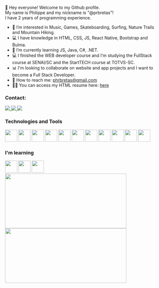  👋 Hey everyone! Welcome to my Github profile.
 <br>
 My name is Philippe and my nickname is "@prbretas"!
 <br>
 I have 2 years of programming experience.

- 🤩 I’m interested in Music, Games, Skateboarding, Surfing, Nature Trails and Mountain Hiking.
- 💻 I have knowledge in HTML, CSS, JS, React Native, Bootstrap and Bulma.
- 🌱 I’m currently learning JS, Java, C#, .NET.
- 💻 I finished the WEB developer course and I'm studying the FullStack course at SENAI/SC and the StartTECH course at TOTVS-SC.
- 📊 I'm looking to collaborate on website and app projects and I want to become a Full Stack Developer.
- 📨 How to reach me: phrbretas@gmail.com
- 🧑‍💻 You can access my HTML resume here: <a href="https://prbretas.github.io/CV-HTML">here</a>



### Contact:

<div>
<a href="https://instagram.com/prbretas" target="_blank">
<img src="https://img.shields.io/badge/-Instagram-%23E4405F?style=for-the-badge&logo=instagram&logoColor=white" target="_blank">
</a>

<a href="https://www.linkedin.com/in/phrbretas" target="_blank">
<img src="https://img.shields.io/badge/-LinkedIn-%230077B5?style=for-the-badge&logo=linkedin&logoColor=white" target="_blank">
</a>  
 
<a href = "mailto:phrbretas@gmail.com">
<img src="https://img.shields.io/badge/Gmail-D14836?style=for-the-badge&logo=gmail&logoColor=white" target="_blank">
</a>
 

</div>




### Technologies and Tools
<div class="display:"flex";>
<img width="40" height="40" src="https://cdn.jsdelivr.net/gh/devicons/devicon/icons/html5/html5-original-wordmark.svg" />
<img width="40" height="40" src="https://cdn.jsdelivr.net/gh/devicons/devicon/icons/css3/css3-original-wordmark.svg" />
<img width="40" height="40" src="https://cdn.jsdelivr.net/gh/devicons/devicon/icons/javascript/javascript-original.svg" />
<img width="40" height="40" src="https://cdn.jsdelivr.net/gh/devicons/devicon/icons/bootstrap/bootstrap-original-wordmark.svg" />      
<img width="40" height="40" src="https://cdn.jsdelivr.net/gh/devicons/devicon/icons/bulma/bulma-plain.svg" />                                                 
<img width="40" height="40" src="https://cdn.jsdelivr.net/gh/devicons/devicon/icons/canva/canva-original.svg" />
<img width="40" height="40" src="https://cdn.jsdelivr.net/gh/devicons/devicon/icons/codepen/codepen-plain.svg" />
<img width="40" height="40" src="https://cdn.jsdelivr.net/gh/devicons/devicon/icons/visualstudio/visualstudio-plain.svg" />
<img width="40" height="40" src="https://cdn.jsdelivr.net/gh/devicons/devicon/icons/github/github-original-wordmark.svg" /> 
<img width="40" height="40" src="https://cdn.jsdelivr.net/gh/devicons/devicon/icons/bitbucket/bitbucket-original.svg" />
<img width="40" height="40" src="https://cdn.jsdelivr.net/gh/devicons/devicon/icons/react/react-original-wordmark.svg" />    

</div>
                      
                                                                                                                       
### I'm learning
<div class="display:"flex";>                                                                                                        
      
<img width="40" height="40" src="https://cdn.jsdelivr.net/gh/devicons/devicon/icons/java/java-original-wordmark.svg" />
<img width="40" height="40" src="https://cdn.jsdelivr.net/gh/devicons/devicon/icons/csharp/csharp-original.svg" />
<img width="40" height="40" src="https://cdn.jsdelivr.net/gh/devicons/devicon/icons/dotnetcore/dotnetcore-original.svg" />
</div>    
                           
           

<div>
<a href="https://github.com/prbretas">
<img height="180em" width="400em" src="https://github-readme-stats.vercel.app/api/top-langs/?username=prbretas&layout=compact&langs_count=7&theme=dracula"/>
<img height="180em" width="400em" src="https://github-readme-stats.vercel.app/api?username=prbretas&show_icons=true&theme=dracula&include_all_commits=true&count_private=true"/>
</div>

